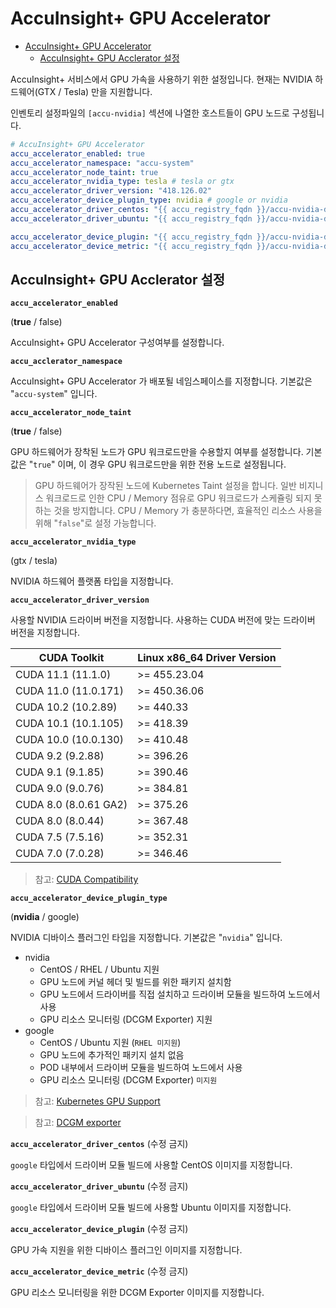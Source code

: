 # AccuInsight+ GPU Accelerator

- [AccuInsight+ GPU Accelerator](#accuinsight-gpu-accelerator)
  - [AccuInsight+ GPU Acclerator 설정](#accuinsight-gpu-acclerator-설정)

AccuInsight+ 서비스에서 GPU 가속을 사용하기 위한 설정입니다. 현재는 NVIDIA 하드웨어(GTX / Tesla) 만을 지원합니다.

인벤토리 설정파일의 `[accu-nvidia]` 섹션에 나열한 호스트들이 GPU 노드로 구성됩니다.

```yaml
# AccuInsight+ GPU Accelerator
accu_accelerator_enabled: true
accu_accelerator_namespace: "accu-system"
accu_accelerator_node_taint: true
accu_accelerator_nvidia_type: tesla # tesla or gtx
accu_accelerator_driver_version: "418.126.02"
accu_accelerator_device_plugin_type: nvidia # google or nvidia
accu_accelerator_driver_centos: "{{ accu_registry_fqdn }}/accu-nvidia-driver-centos:accu"
accu_accelerator_driver_ubuntu: "{{ accu_registry_fqdn }}/accu-nvidia-driver-ubuntu:accu"

accu_accelerator_device_plugin: "{{ accu_registry_fqdn }}/accu-nvidia-device-plugin:{{ accu_accelerator_device_plugin_type }}"
accu_accelerator_device_metric: "{{ accu_registry_fqdn }}/accu-nvidia-device-metric:1.7.2"
```

## AccuInsight+ GPU Acclerator 설정

**`accu_accelerator_enabled`**

(**true** / false)

AccuInsight+ GPU Accelerator 구성여부를 설정합니다.

**`accu_acclerator_namespace`**

AccuInsight+ GPU Accelerator 가 배포될 네임스페이스를 지정합니다. 기본값은 "`accu-system`" 입니다.

**`accu_accelerator_node_taint`**

(**true** / false)

GPU 하드웨어가 장착된 노드가 GPU 워크로드만을 수용할지 여부를 설정합니다. 기본값은 "`true`" 이며, 이 경우 GPU 워크로드만을 위한 전용 노드로 설정됩니다.

> GPU 하드웨어가 장작된 노드에 Kubernetes Taint 설정을 합니다. 일반 비지니스 워크로드로 인한 CPU / Memory 점유로 GPU 워크로드가 스케쥴링 되지 못하는 것을 방지합니다. CPU / Memory 가 충분하다면, 효율적인 리소스 사용을 위해 "`false`"로 설정 가능합니다.

**`accu_accelerator_nvidia_type`**

(gtx / tesla)

NVIDIA 하드웨어 플랫폼 타입을 지정합니다.

**`accu_accelerator_driver_version`**

사용할 NVIDIA 드라이버 버전을 지정합니다. 사용하는 CUDA 버전에 맞는 드라이버 버전을 지정합니다.

| CUDA Toolkit          | Linux x86_64 Driver Version |
| --------------------- | --------------------------- |
| CUDA 11.1 (11.1.0)    | >= 455.23.04                |
| CUDA 11.0 (11.0.171)  | >= 450.36.06                |
| CUDA 10.2 (10.2.89)   | >= 440.33                   |
| CUDA 10.1 (10.1.105)  | >= 418.39                   |
| CUDA 10.0 (10.0.130)  | >= 410.48                   |
| CUDA 9.2 (9.2.88)     | >= 396.26                   |
| CUDA 9.1 (9.1.85)     | >= 390.46                   |
| CUDA 9.0 (9.0.76)     | >= 384.81                   |
| CUDA 8.0 (8.0.61 GA2) | >= 375.26                   |
| CUDA 8.0 (8.0.44)     | >= 367.48                   |
| CUDA 7.5 (7.5.16)     | >= 352.31                   |
| CUDA 7.0 (7.0.28)     | >= 346.46                   |


> 참고: [CUDA Compatibility](https://docs.nvidia.com/deploy/cuda-compatibility/index.html)

**`accu_accelerator_device_plugin_type`**

(**nvidia** / google)

NVIDIA 디바이스 플러그인 타입을 지정합니다. 기본값은 "`nvidia`" 입니다.

- nvidia
  - CentOS / RHEL / Ubuntu 지원
  - GPU 노드에 커널 헤더 및 빌드를 위한 패키지 설치함
  - GPU 노드에서 드라이버를 직접 설치하고 드라이버 모듈을 빌드하여 노드에서 사용
  - GPU 리소스 모니터링 (DCGM Exporter) 지원
- google
  - CentOS / Ubuntu 지원 (`RHEL 미지원`)
  - GPU 노드에 추가적인 패키지 설치 없음
  - POD 내부에서 드라이버 모듈을 빌드하여 노드에서 사용
  - GPU 리소스 모니터링 (DCGM Exporter) `미지원`

> 참고: [Kubernetes GPU Support](https://kubernetes.io/docs/tasks/manage-gpus/scheduling-gpus/#deploying-nvidia-gpu-device-plugin)

> 참고: [DCGM exporter](https://github.com/NVIDIA/gpu-monitoring-tools)

**`accu_accelerator_driver_centos`** (수정 금지)

`google` 타입에서 드라이버 모듈 빌드에 사용할 CentOS 이미지를 지정합니다.


**`accu_accelerator_driver_ubuntu`** (수정 금지)

`google` 타입에서 드라이버 모듈 빌드에 사용할 Ubuntu 이미지를 지정합니다.

**`accu_accelerator_device_plugin`** (수정 금지)

GPU 가속 지원을 위한 디바이스 플러그인 이미지를 지정합니다.

**`accu_accelerator_device_metric`** (수정 금지)

GPU 리소스 모니터링을 위한 DCGM Exporter 이미지를 지정합니다.

